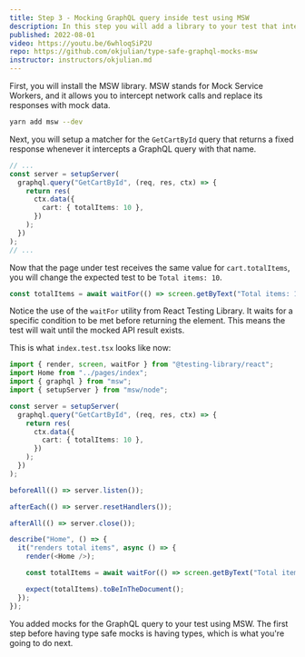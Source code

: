 ```yaml
---
title: Step 3 - Mocking GraphQL query inside test using MSW
description: In this step you will add a library to your test that intercepts requests and returns mock results. This results in faster and more robust tests. Faster because you cut out the slowest link in this setup, the network. More robust because you get consistent API responses.
published: 2022-08-01
video: https://youtu.be/6whloqSiP2U
repo: https://github.com/okjulian/type-safe-graphql-mocks-msw
instructor: instructors/okjulian.md
---
```


First, you will install the MSW library. MSW stands for Mock Service Workers, and it allows you to intercept network calls and replace its responses with mock data.

```bash
yarn add msw --dev
```

Next, you will setup a matcher for the `GetCartById` query that returns a fixed response whenever it intercepts a GraphQL query with that name.

```ts
// ...
const server = setupServer(
  graphql.query("GetCartById", (req, res, ctx) => {
    return res(
      ctx.data({
        cart: { totalItems: 10 },
      })
    );
  })
);
// ...
```

Now that the page under test receives the same value for `cart.totalItems`, you will change the expected test to be `Total items: 10`.

```ts
const totalItems = await waitFor(() => screen.getByText("Total items: 10"));
```

Notice the use of the `waitFor` utility from React Testing Library. It waits for a specific condition to be met before returning the element. This means the test will wait until the mocked API result exists.

This is what `index.test.tsx` looks like now:

```ts
import { render, screen, waitFor } from "@testing-library/react";
import Home from "../pages/index";
import { graphql } from "msw";
import { setupServer } from "msw/node";

const server = setupServer(
  graphql.query("GetCartById", (req, res, ctx) => {
    return res(
      ctx.data({
        cart: { totalItems: 10 },
      })
    );
  })
);

beforeAll(() => server.listen());

afterEach(() => server.resetHandlers());

afterAll(() => server.close());

describe("Home", () => {
  it("renders total items", async () => {
    render(<Home />);

    const totalItems = await waitFor(() => screen.getByText("Total items: 10"));

    expect(totalItems).toBeInTheDocument();
  });
});
```

You added mocks for the GraphQL query to your test using MSW. The first step before having type safe mocks is having types, which is what you're going to do next.
